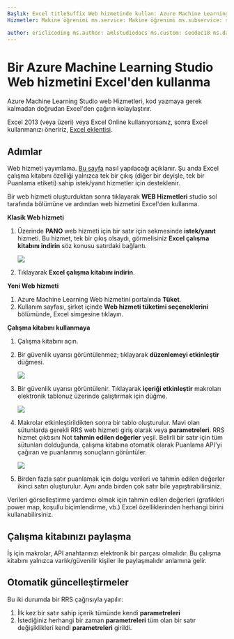 ```yaml
---
Başlık: Excel titleSuffix Web hizmetinde kullan: Azure Machine Learning Studio açıklaması: Azure Machine Learning Studio web Hizmetleri, kod yazmaya gerek kalmadan doğrudan Excel'den çağırın kolaylaştırır.
Hizmetler: Makine öğrenimi ms.service: Makine öğrenimi ms.subservice: studio ms.topic: makale

author: ericlicoding ms.author: amlstudiodocs ms.custom: seodec18 ms.date: 02/01/2018
---
```

# <a name="consuming-an-azure-machine-learning-studio-web-service-from-excel"></a>Bir Azure Machine Learning Studio Web hizmetini Excel'den kullanma

 Azure Machine Learning Studio web Hizmetleri, kod yazmaya gerek kalmadan doğrudan Excel'den çağırın kolaylaştırır.

Excel 2013 (veya üzeri) veya Excel Online kullanıyorsanız, sonra Excel kullanmanızı öneririz, [Excel eklentisi](excel-add-in-for-web-services.md).



## <a name="steps"></a>Adımlar
Web hizmeti yayımlama. [Bu sayfa](walkthrough-5-publish-web-service.md) nasıl yapılacağı açıklanır. Şu anda Excel çalışma kitabını özelliği yalnızca tek bir çıkış (diğer bir deyişle, tek bir Puanlama etiketi) sahip istek/yanıt hizmetler için desteklenir. 

Bir web hizmeti oluşturduktan sonra tıklayarak **WEB Hizmetleri** studio sol tarafında bölümüne ve ardından web hizmetini Excel'den kullanma.

**Klasik Web hizmeti**

1. Üzerinde **PANO** web hizmeti için bir satır için sekmesinde **istek/yanıt** hizmeti. Bu hizmet, tek bir çıkış olsaydı, görmelisiniz **Excel çalışma kitabını indirin** söz konusu satırdaki bağlantı.
   
    ![][1]
2. Tıklayarak **Excel çalışma kitabını indirin**.

**Yeni Web hizmeti**

1. Azure Machine Learning Web hizmetini portalında **Tüket**.
2. Kullanım sayfası, şirket içinde **Web hizmeti tüketimi seçeneklerini** bölümünde, Excel simgesine tıklayın.

**Çalışma kitabını kullanmaya**

1. Çalışma kitabını açın.
2. Bir güvenlik uyarısı görüntülenmez; tıklayarak **düzenlemeyi etkinleştir** düğmesi.
   
    ![][2]
3. Bir güvenlik uyarısı görüntülenir. Tıklayarak **içeriği etkinleştir** makroları elektronik tablonuz üzerinde çalıştırmak için düğme.
   
    ![][3]
4. Makrolar etkinleştirildikten sonra bir tablo oluşturulur. Mavi olan sütunlarda gerekli RRS web hizmeti giriş olarak veya **parametreleri**. RRS hizmet çıktısını Not **tahmin edilen değerler** yeşil. Belirli bir satır için tüm sütunları dolduğunda, çalışma kitabına otomatik olarak Puanlama API'yi çağıran ve puanlanmış sonuçların görüntüler.
   
    ![][4]
5. Birden fazla satır puanlamak için dolgu verileri ve tahmin edilen değerler ikinci satırı oluşturulur. Aynı anda birden çok satır bile yapıştırabilirsiniz.

Verileri görselleştirme yardımcı olmak için tahmin edilen değerleri (grafikleri power map, koşullu biçimlendirme, vb.) Excel özelliklerinden herhangi birini kullanabilirsiniz.    

## <a name="sharing-your-workbook"></a>Çalışma kitabınızı paylaşma
İş için makrolar, API anahtarınızı elektronik bir parçası olmalıdır. Bu çalışma kitabını yalnızca varlık/güvenilir kişiler ile paylaşmalıdır anlamına gelir.

## <a name="automatic-updates"></a>Otomatik güncelleştirmeler
Bu iki durumda bir RRS çağrısıyla yapılır:

1. İlk kez bir satır sahip içerik tümünde kendi **parametreleri**
2. İstediğiniz herhangi bir zaman **parametreleri** tüm olan bir satır değişiklikleri kendi **parametreleri** girildi.

[1]: ./media/consuming-from-excel/excellink.png
[2]: ./media/consuming-from-excel/enableeditting.png
[3]: ./media/consuming-from-excel/enablecontent.png
[4]: ./media/consuming-from-excel/sampletable.png

